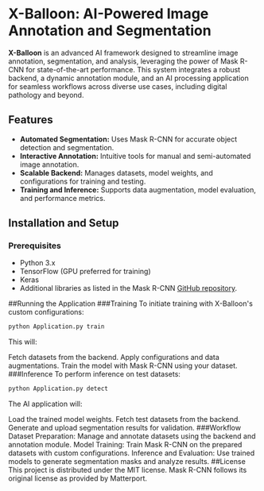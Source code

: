 # X-Balloon: AI-Powered Image Annotation and Segmentation

**X-Balloon** is an advanced AI framework designed to streamline image annotation, segmentation, and analysis, leveraging the power of Mask R-CNN for state-of-the-art performance. This system integrates a robust backend, a dynamic annotation module, and an AI processing application for seamless workflows across diverse use cases, including digital pathology and beyond.

## Features
- **Automated Segmentation:** Uses Mask R-CNN for accurate object detection and segmentation.
- **Interactive Annotation:** Intuitive tools for manual and semi-automated image annotation.
- **Scalable Backend:** Manages datasets, model weights, and configurations for training and testing.
- **Training and Inference:** Supports data augmentation, model evaluation, and performance metrics.

## Installation and Setup

### Prerequisites
- Python 3.x
- TensorFlow (GPU preferred for training)
- Keras
- Additional libraries as listed in the Mask R-CNN [GitHub repository](https://github.com/matterport/Mask_RCNN).

   
##Running the Application
###Training
To initiate training with X-Balloon's custom configurations:

 ```bash
python Application.py train
  ```
This will:

Fetch datasets from the backend.
Apply configurations and data augmentations.
Train the model with Mask R-CNN using your dataset.
###Inference
To perform inference on test datasets:

 ```bash
python Application.py detect
```
The AI application will:

Load the trained model weights.
Fetch test datasets from the backend.
Generate and upload segmentation results for validation.
###Workflow
Dataset Preparation: Manage and annotate datasets using the backend and annotation module.
Model Training: Train Mask R-CNN on the prepared datasets with custom configurations.
Inference and Evaluation: Use trained models to generate segmentation masks and analyze results.
##License
This project is distributed under the MIT license. Mask R-CNN follows its original license as provided by Matterport.

